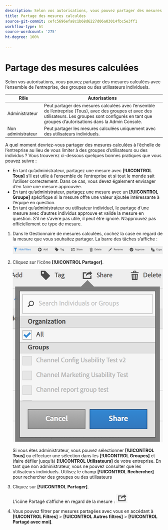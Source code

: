 ```yaml
---
description: Selon vos autorisations, vous pouvez partager des mesures calculées avec l’ensemble de l’entreprise, des groupes ou des utilisateurs individuels.
title: Partage des mesures calculées
source-git-commit: cefc5696efa8c1b68d6227d06a03014fbc5e3ff1
workflow-type: ht
source-wordcount: '275'
ht-degree: 100%

---
```


# Partage des mesures calculées

Selon vos autorisations, vous pouvez partager des mesures calculées avec l’ensemble de l’entreprise, des groupes ou des utilisateurs individuels.

| Rôle | Autorisations |
|---|---|
| Administrateur | Peut partager des mesures calculées avec l’ensemble de l’entreprise (Tous), avec des groupes et avec des utilisateurs. Les groupes sont configurés en tant que groupes d’autorisations dans la Admin Console. |
| Non administrateur | Peut partager les mesures calculées uniquement avec des utilisateurs individuels. |

A quel moment devriez-vous partager des mesures calculées à l’échelle de l’entreprise au lieu de vous limiter à des groupes d’utilisateurs ou des individus ? Vous trouverez ci-dessous quelques bonnes pratiques que vous pouvez suivre :

* En tant qu’administrateur, partagez une mesure avec **[!UICONTROL Tous]** s’il est utile à l’ensemble de l’entreprise et si tout le monde sait l’utiliser correctement. Dans ce cas, vous devez également envisager d’en faire une mesure approuvée.
* En tant qu’administrateur, partagez une mesure avec un **[!UICONTROL Groupe]** spécifique si la mesure offre une valeur ajoutée intéressante à l’équipe en question.
* En tant qu’administrateur ou utilisateur individuel, le partage d’une mesure avec d’autres individus approuve et valide la mesure en question. S’il ne s’avère pas utile, il peut être ignoré. N’approuvez pas officiellement ce type de mesure.

1. Dans le Gestionnaire de mesures calculées, cochez la case en regard de la mesure que vous souhaitez partager. La barre des tâches s’affiche :

   ![](assets/cm_task_bar.png)

1. Cliquez sur l’icône **[!UICONTROL Partager]**.

   ![](assets/cm_share.png)

   Si vous êtes administrateur, vous pouvez sélectionner **[!UICONTROL Tous]** ou effectuer une sélection dans les **[!UICONTROL Groupes]** et (faire défiler jusqu’à) **[!UICONTROL Utilisateurs]** de votre entreprise. En tant que non administrateur, vous ne pouvez consulter que les utilisateurs individuels. Utilisez le champ **[!UICONTROL Rechercher]** pour rechercher des groupes ou des utilisateurs

1. Cliquez sur **[!UICONTROL Partager]**.

   L’icône Partagé s’affiche en regard de la mesure : ![](assets/share_icon.png)

1. Vous pouvez filtrer par mesures partagées avec vous en accédant à **[!UICONTROL Filtres]** > **[!UICONTROL Autres filtres]** > **[!UICONTROL Partagé avec moi]**.
